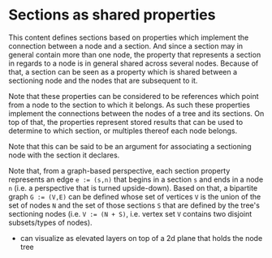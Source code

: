 
<!-- ======================================================================= -->
# Sections as shared properties

This content defines sections based on properties which implement the connection
between a node and a section. And since a section may in general contain more
than one node, the property that represents a section in regards to a node is
in general shared across several nodes. Because of that, a section can be seen
as a property which is shared between a sectioning node and the nodes that are
subsequent to it.

Note that these properties can be considered to be references which point from
a node to the section to which it belongs. As such these properties implement
the connections between the nodes of a tree and its sections. On top of that,
the properties represent stored results that can be used to determine to which
section, or multiples thereof each node belongs.

Note that this can be said to be an argument for associating a sectioning node
with the section it declares.

Note that, from a graph-based perspective, each section property represents
an edge `e := (s,n)` that begins in a section `s` and ends in a node `n` (i.e.
a perspective that is turned upside-down). Based on that, a bipartite graph
`G := (V,E)` can be defined whose set of vertices `V` is the union of the set
of nodes `N` and the set of those sections `S`  that are defined by the tree's
sectioning nodes (i.e. `V := (N + S)`, i.e. vertex set `V` contains two
disjoint subsets/types of nodes).

- can visualize as elevated layers on top of a 2d plane that holds the node tree
